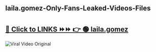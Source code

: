 
 ## laila.gomez-Only-Fans-Leaked-Videos-Files

# <h2><a href="https://mediaupload.pro?laila.gomez">🔗 Click to LINKS ⏩⏩ 👉 🟢 laila.gomez </a></h2>

<a href="https://mediaupload.pro?laila.gomez" rel="nofollow" data-target="animated-image.originalLink"><img src="https://i.ibb.co.com/xMMVF88/686577567.gif" alt="Viral Video Original" style="max-width: 100%; display: inline-block;" data-target="animated-image.originalImage"></a>